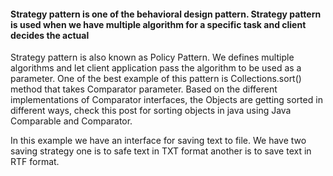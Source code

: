 #### Strategy pattern is one of the behavioral design pattern. Strategy pattern is used  when we have multiple algorithm for a specific task and client decides the actual
 
Strategy pattern is also known as Policy Pattern. We defines multiple algorithms and
let client application pass the algorithm to be used as a parameter. One of the best
example of this pattern is Collections.sort() method that takes Comparator parameter.
Based on the different implementations of Comparator interfaces, the Objects are getting
sorted in different ways, check this post for sorting objects in java using
Java Comparable and Comparator.
 
In this example we have an interface for saving text to file. We have two saving strategy
one is to safe text in TXT format another is to save text in RTF format.
